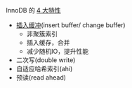 InnoDB 的 [4 大特性](https://note.youdao.com/ynoteshare1/index.html?id=a6004953a0a7c80073ac74d8e76f1ebd&type=note)

- [插入缓冲](https://www.cnblogs.com/zhs0/p/10528520.html)(insert buffer/ change buffer) 
  - 非聚簇索引
  - 插入缓存，合并
  - 减少随机IO，提升性能
- 二次写(double write)
- 自适应哈希索引(ahi)
- 预读(read ahead)